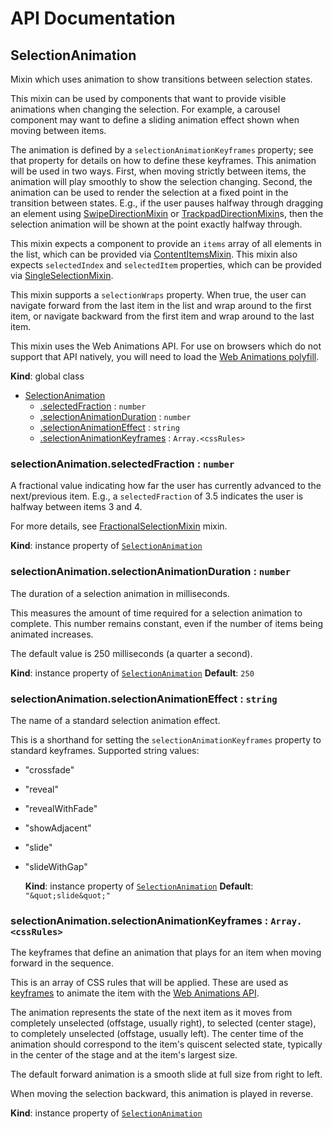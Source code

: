 # API Documentation
<a name="SelectionAnimation"></a>

## SelectionAnimation
Mixin which uses animation to show transitions between selection states.

This mixin can be used by components that want to provide visible
animations when changing the selection. For example, a carousel component
may want to define a sliding animation effect shown when moving between
items.

The animation is defined by a `selectionAnimationKeyframes` property; see
that property for details on how to define these keyframes. This animation
will be used in two ways. First, when moving strictly between items, the
animation will play smoothly to show the selection changing. Second, the
animation can be used to render the selection at a fixed point in the
transition between states. E.g., if the user pauses halfway through
dragging an element using [SwipeDirectionMixin](SwipeDirectionMixin.md)
or [TrackpadDirectionMixin](TrackpadDirectionMixin.md)s, then the selection
animation will be shown at the point exactly halfway through.

This mixin expects a component to provide an `items` array of all elements
in the list, which can be provided via
[ContentItemsMixin](ContentItemsMixin.md). This mixin also expects
`selectedIndex` and `selectedItem` properties, which can be provided via
[SingleSelectionMixin](SingleSelectionMixin.md).

This mixin supports a `selectionWraps` property. When true, the user can
navigate forward from the last item in the list and wrap around to the
first item, or navigate backward from the first item and wrap around to the
last item.

This mixin uses the Web Animations API. For use on browsers which
do not support that API natively, you will need to load the
[Web Animations polyfill](https://github.com/web-animations/web-animations-js).

  **Kind**: global class

* [SelectionAnimation](#SelectionAnimation)
    * [.selectedFraction](#SelectionAnimation+selectedFraction) : <code>number</code>
    * [.selectionAnimationDuration](#SelectionAnimation+selectionAnimationDuration) : <code>number</code>
    * [.selectionAnimationEffect](#SelectionAnimation+selectionAnimationEffect) : <code>string</code>
    * [.selectionAnimationKeyframes](#SelectionAnimation+selectionAnimationKeyframes) : <code>Array.&lt;cssRules&gt;</code>

<a name="SelectionAnimation+selectedFraction"></a>

### selectionAnimation.selectedFraction : <code>number</code>
A fractional value indicating how far the user has currently advanced to
the next/previous item. E.g., a `selectedFraction` of 3.5 indicates the
user is halfway between items 3 and 4.

For more details, see [FractionalSelectionMixin](FractionalSelectionMixin.md)
mixin.

  **Kind**: instance property of <code>[SelectionAnimation](#SelectionAnimation)</code>
<a name="SelectionAnimation+selectionAnimationDuration"></a>

### selectionAnimation.selectionAnimationDuration : <code>number</code>
The duration of a selection animation in milliseconds.

This measures the amount of time required for a selection animation to
complete. This number remains constant, even if the number of items being
animated increases.

The default value is 250 milliseconds (a quarter a second).

  **Kind**: instance property of <code>[SelectionAnimation](#SelectionAnimation)</code>
**Default**: <code>250</code>  
<a name="SelectionAnimation+selectionAnimationEffect"></a>

### selectionAnimation.selectionAnimationEffect : <code>string</code>
The name of a standard selection animation effect.

This is a shorthand for setting the `selectionAnimationKeyframes`
property to standard keyframes. Supported string values:

* "crossfade"
* "reveal"
* "revealWithFade"
* "showAdjacent"
* "slide"
* "slideWithGap"

  **Kind**: instance property of <code>[SelectionAnimation](#SelectionAnimation)</code>
**Default**: <code>&quot;\&quot;slide\&quot;&quot;</code>  
<a name="SelectionAnimation+selectionAnimationKeyframes"></a>

### selectionAnimation.selectionAnimationKeyframes : <code>Array.&lt;cssRules&gt;</code>
The keyframes that define an animation that plays for an item when moving
forward in the sequence.

This is an array of CSS rules that will be applied. These are used as
[keyframes](http://w3c.github.io/web-animations/#keyframes-section)
to animate the item with the
[Web Animations API](https://developer.mozilla.org/en-US/docs/Web/API/animation).

The animation represents the state of the next item as it moves from
completely unselected (offstage, usually right), to selected (center
stage), to completely unselected (offstage, usually left). The center time
of the animation should correspond to the item's quiscent selected state,
typically in the center of the stage and at the item's largest size.

The default forward animation is a smooth slide at full size from right to
left.

When moving the selection backward, this animation is played in reverse.

  **Kind**: instance property of <code>[SelectionAnimation](#SelectionAnimation)</code>
